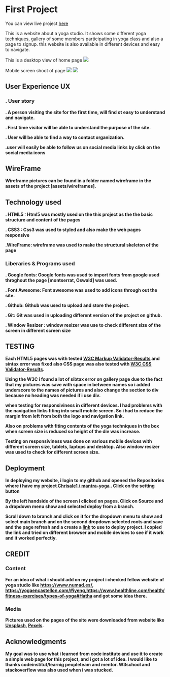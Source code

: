 # First Project 
You can view live project [here](https://chrisale1.github.io/mantra-yoga/)

This is a website about a yoga studio. It shows some different yoga techniques, gallery of some members participating in yoga class and also a page to signup. this website is also available in different devices and easy to navigate.

This is a desktop view of home page
<img src="assets/images/Mantra Yoga LP.png">

Mobile screen shoot of page
<img src="assets/images/home.jpeg"> 
<img src="assets/images/signup.jpeg">

## <b>User Experience UX

### . User story

. A person visiting the site for the first time, will find ot easy to understand and navigate.

. First time visitor will be able to understand the purpose of the site.

. User will be able to find a way to contact organization.

.user will easily be able to follow us on social media links by click on the social media icons

## WireFrame

Wireframe pictures can be found in a folder named wireframe in the assets of the project [assets/wireframes].

## Technology used 

. HTML5 : Html5 was mostly used on the this project as the the basic structure and content of the pages

. CSS3 : Css3 was used to styled and also make the web pages responsive 

.WireFrame: wireframe was used to make the structural skeleton of the page 

### Liberaries & Programs used

 . Google fonts: Google fonts was used to import fonts from google used throghout the page [montserrat, Oswald] was used.

. Font Awesome: Font awesome was used to add icons through out the site.

. Github: Github was used to upload and store the project.

. Git: Git was used in uploading different version of the project on github.

. Window Resizer : window resizer was use to check different size of the screen in different screen size

## TESTING

Each HTML5 pages was with tested [W3C Markup Validator-Results](https://validator.w3.org/) and sintax error was fixed also CSS page was also tested with [W3C CSS Validator-Results](https://jigsaw.w3.org/css-validator/validator).

Using the W3C i found a lot of sibtax error on gallery page due to the fact that my pictures was save with space in between names so i added underscore to the names of pictures and also change the section to div  because no heading was needed if i use div.

when testing for responsiviness in different devices. I had problems with the navigation links fiting into small mobile screen. So i had to reduce the margin from left from both the logo and navigation link.

Also on problems with fiting contents of the yoga techniques in the box when screen size is reduced so height of the div was increase.

Testing on responsiviness was done on various mobile devices with different screen size, tablets, laptops  and desktop. Also window resizer was used to check for different screen size.

## Deployment

In deploying my website, i login to my github and opened the Repositories where i have  my project[ Chrisale1 /
mantra-yoga
](https://github.com/Chrisale1/mantra-yoga). Click on the setting button

By the left handside of the screen i clicked on pages. Click on Source and a dropdown menu show and selected deploy from a branch. 

Scroll down  to branch and click on it for the dropdown menu to show and select main branch and on the second dropdown selected roots and save and the page refresh and a create a [link](https://chrisale1.github.io/mantra-yoga/) to use to deploy project. I copied the link and tried on different browser and mobile devices to see if it work and it worked perfectly.

## CREDIT

### Content
For an idea of what i should add on my project i checked fellow website of yoga studio like https://www.numad.es/, https://yogaencastellon.com/#iyeng,https://www.healthline.com/health/fitness-exercises/types-of-yoga#Hatha and got some idea there.

### Media
Pictures used on the pages of the site were downloaded from website like [Unsplash](https://unsplash.com/), [Pexels](https://www.pexels.com/).


## Acknowledgments

My goal was to use what i learned from code institute and use it to create a simple web page for this project, and i got a lot of idea. I would like to thanks  codeinstitut/learnig peopleteam and mentor. W3school and stackoverflow was also used when i was stucked.













